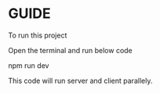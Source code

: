 GUIDE
=====

To run this project 

Open the terminal and run below code

npm run dev

This code will run server and client parallely.
